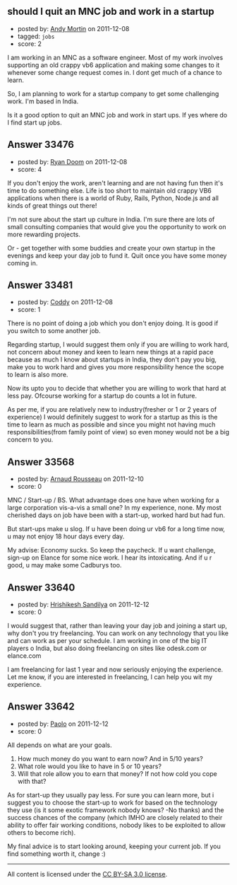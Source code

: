 ## should I quit an MNC job and work in a startup

- posted by: [Andy Mortin](https://stackexchange.com/users/-1/6641-andy-mortin) on 2011-12-08
- tagged: `jobs`
- score: 2

I am working in an MNC as a software engineer. Most of my work involves supporting an old crappy vb6 application and making some changes to it whenever some change request comes in. I dont get much of a chance to learn.

So, I am planning to work for a startup company to get some challenging work. I'm based in India.

Is it a good option to quit an MNC job and work in start ups. If yes where do I find start up jobs.


## Answer 33476

- posted by: [Ryan Doom](https://stackexchange.com/users/-1/5655-ryan-doom) on 2011-12-08
- score: 4

If you don't enjoy the work, aren't learning and are not having fun then it's time to do something else.  Life is too short to maintain old crappy VB6 applications when there is a world of Ruby, Rails, Python, Node.js and all kinds of great things out there!

I'm not sure about the start up culture in India. I'm sure there are lots of small consulting companies that would give you the opportunity to work on more rewarding projects.

Or - get together with some buddies and create your own startup in the evenings and keep your day job to fund it.  Quit once you have some money coming in.



## Answer 33481

- posted by: [Coddy](https://stackexchange.com/users/-1/14908-coddy) on 2011-12-08
- score: 1

There is no point of doing a job which you don't enjoy doing. It is good if you switch to some another job. 

Regarding startup, I would suggest them only if you are willing to work hard, not concern about money and keen to learn new things at a rapid pace because as much I know about startups   in India, they don't pay you big, make you to work hard and gives you more responsibility hence the scope to learn is also more.

Now its upto you to decide that whether you are willing to work that hard at less pay. Ofcourse working for a startup do counts a lot in future. 

As per me, if you are relatively new to industry(fresher or 1 or 2 years of experience) I would definitely suggest to work for a startup as this is the time to learn as much as possible and since you might not having much responsibilities(from family point of view) so even money would not be a big concern to you.


## Answer 33568

- posted by: [Arnaud Rousseau](https://stackexchange.com/users/-1/14958-arnaud-rousseau) on 2011-12-10
- score: 0

MNC / Start-up / BS. 
What advantage does one have when working for a large corporation vis-a-vis a small one? In my experience, none. My most cherished days on job have been with a start-up, worked hard but had fun.

But start-ups make u slog. If u have been doing ur vb6 for a long time now, u may not enjoy 18 hour days every day.

My advise: Economy sucks. So keep the paycheck. If u want challenge, sign-up on Elance for some nice work. I hear its intoxicating. And if u r good, u may make some Cadburys too.


## Answer 33640

- posted by: [Hrishikesh Sandilya](https://stackexchange.com/users/-1/14985-hrishikesh-sandilya) on 2011-12-12
- score: 0

I would suggest that, rather than leaving your day job and joining a start up, why don't you try freelancing.
You can work on any technology that you like and can work as per your schedule. 
I am working in one of the big IT players o India, but also doing freelancing on sites like odesk.com or elance.com

I am freelancing for last 1 year and now seriously enjoying the experience. Let me know, if you are interested in freelancing, I can help you wit my experience. 


## Answer 33642

- posted by: [Paolo](https://stackexchange.com/users/-1/14605-paolo) on 2011-12-12
- score: 0

All depends on what are your goals.

 1. How much money do you want to earn now? And in 5/10 years?
 2. What role would you like to have in 5 or 10 years?
 3. Will that role allow you to earn that money? If not how cold you cope with that?

As for start-up they usually pay less. For sure you can learn more, but i suggest you to choose the start-up to work for based on the technology they use (is it some exotic framework nobody knows? -No thanks) and the success chances of the company (which IMHO are closely related to their ability to offer fair working conditions, nobody likes to be exploited to allow others to become rich).

My final advice is to start looking around, keeping your current job. If you find something worth it, change :)



---

All content is licensed under the [CC BY-SA 3.0 license](https://creativecommons.org/licenses/by-sa/3.0/).
